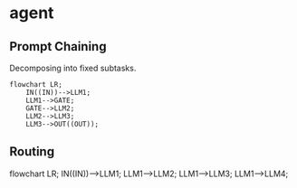 # agent

## Prompt Chaining 
Decomposing into fixed subtasks. 

```mermaid
flowchart LR;
    IN((IN))-->LLM1;
    LLM1-->GATE;
    GATE-->LLM2;
    LLM2-->LLM3;
    LLM3-->OUT((OUT));
```

## Routing 

flowchart LR;
    IN((IN))-->LLM1;
    LLM1-->LLM2;
    LLM1-->LLM3;
    LLM1-->LLM4;
    
